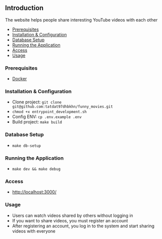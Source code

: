 ## Introduction

The website helps people share interesting YouTube videos with each other

- [Prerequisites](#prerequisites)
- [Installation & Configuration](#installation--configuration)
- [Database Setup](#database-setup)
- [Running the Application](#running-the-application)
- [Access](#access)
- [Usage](#usage)


### Prerequisites

- [Docker](https://www.docker.com/)

### Installation & Configuration

- Clone project: `git clone git@github.com:tatdat97dhbkhn/funny_movies.git`
- `chmod +x entrypoint_development.sh`
- Config ENV: `cp .env.example .env`
- Build project: `make build`

### Database Setup

- `make db-setup`

### Running the Application

- `make dev && make debug`

### Access

- [http://localhost:3000/](http://localhost:3000/)

### Usage

- Users can watch videos shared by others without logging in
- If you want to share videos, you must register an account
- After registering an account, you log in to the system and start sharing videos with everyone

